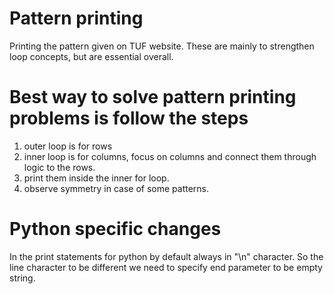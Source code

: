 # Pattern printing
Printing the pattern given on TUF website. These are mainly to strengthen loop concepts, but are essential overall.

# Best way to solve pattern printing problems is follow the steps

1. outer loop is for rows 
2. inner loop is for columns, focus on columns and connect them through logic to the rows.
3. print them inside the inner for loop.
4. observe symmetry in case of some patterns.

# Python specific changes
In the print statements for python by default always in "\n" character. So the line character to be different we need to specify end parameter to be empty string.
